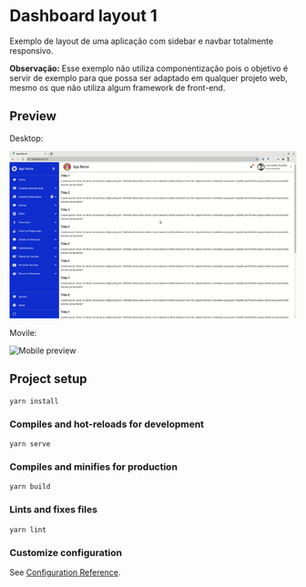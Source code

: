 # Dashboard layout 1

Exemplo de layout de uma aplicação com sidebar e navbar totalmente responsivo.

__Observação:__ Esse exemplo não utiliza componentização pois o objetivo é servir de exemplo
para que possa ser adaptado em qualquer projeto web, mesmo os que não utiliza algum framework de front-end.

## Preview

Desktop:

![Desktop preview](https://github.com/lucivaldo/vue-layout-example1/blob/master/src/assets/images/layout1-desktop.gif)

Movile:

![Mobile preview](https://github.com/lucivaldo/vue-layout-example1/blob/master/src/assets/images/layout1-mobile.gif)

## Project setup
```
yarn install
```

### Compiles and hot-reloads for development
```
yarn serve
```

### Compiles and minifies for production
```
yarn build
```

### Lints and fixes files
```
yarn lint
```

### Customize configuration
See [Configuration Reference](https://cli.vuejs.org/config/).

